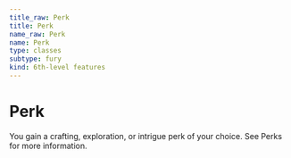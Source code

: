 ```yaml
---
title_raw: Perk
title: Perk
name_raw: Perk
name: Perk
type: classes
subtype: fury
kind: 6th-level features
---
```


# Perk

You gain a crafting, exploration, or intrigue perk of your choice. See Perks for more information.
